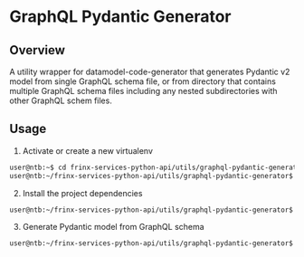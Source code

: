# GraphQL Pydantic Generator

## Overview

A utility wrapper for datamodel-code-generator that generates Pydantic v2 model from single GraphQL schema file, or 
from directory that contains multiple GraphQL schema files including any nested subdirectories with other GraphQL
schem files.

## Usage

1. Activate or create a new virtualenv
```bash
user@ntb:~$ cd frinx-services-python-api/utils/graphql-pydantic-generator
user@ntb:~/frinx-services-python-api/utils/graphql-pydantic-generator$ poetry env use 3.10
```

2. Install the project dependencies
```bash
user@ntb:~/frinx-services-python-api/utils/graphql-pydantic-generator$ poetry install
```

3. Generate Pydantic model from GraphQL schema
```bash
user@ntb:~/frinx-services-python-api/utils/graphql-pydantic-generator$ poetry run generate --input_path ~/topology-discovery/topology_discovery/api/graphql/schemas/ --output_path ~/frinx-services-python-api/topology-discovery/python/frinx_api/topology_discovery/__init__.py
```